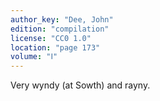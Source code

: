 ```yaml
---
author_key: "Dee, John"
edition: "compilation"
license: "CC0 1.0"
location: "page 173"
volume: "Ⅰ"
---
```

Very wyndy (at Sowth) and rayny.
